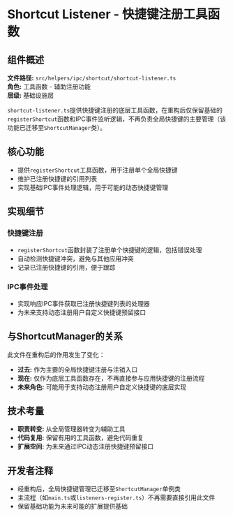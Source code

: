 # Shortcut Listener - 快捷键注册工具函数

## 组件概述

**文件路径:** `src/helpers/ipc/shortcut/shortcut-listener.ts`  
**角色:** 工具函数 - 辅助注册功能  
**层级:** 基础设施层

`shortcut-listener.ts`提供快捷键注册的底层工具函数，在重构后仅保留基础的`registerShortcut`函数和IPC事件监听逻辑，不再负责全局快捷键的主要管理（该功能已迁移至`ShortcutManager`类）。

## 核心功能

- 提供`registerShortcut`工具函数，用于注册单个全局快捷键
- 维护已注册快捷键的引用列表
- 实现基础IPC事件处理逻辑，用于可能的动态快捷键管理

## 实现细节

### 快捷键注册

- `registerShortcut`函数封装了注册单个快捷键的逻辑，包括错误处理
- 自动检测快捷键冲突，避免与其他应用冲突
- 记录已注册快捷键的引用，便于跟踪

### IPC事件处理

- 实现响应IPC事件获取已注册快捷键列表的处理器
- 为未来支持动态注册用户自定义快捷键预留接口

## 与ShortcutManager的关系

此文件在重构后的作用发生了变化：

- **过去:** 作为主要的全局快捷键注册与注销入口
- **现在:** 仅作为底层工具函数存在，不再直接参与应用快捷键的注册流程
- **未来角色:** 可能用于支持动态注册用户自定义快捷键的底层实现

## 技术考量

- **职责转变:** 从全局管理器转变为辅助工具
- **代码复用:** 保留有用的工具函数，避免代码重复
- **扩展空间:** 为未来通过IPC动态注册快捷键预留接口

## 开发者注释

- 经重构后，全局快捷键管理已迁移至`ShortcutManager`单例类
- 主流程（如`main.ts`或`listeners-register.ts`）不再需要直接引用此文件
- 保留基础功能为未来可能的扩展提供基础 